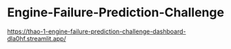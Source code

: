 # Engine-Failure-Prediction-Challenge

https://thao-1-engine-failure-prediction-challenge-dashboard-dla0hf.streamlit.app/
